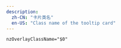 ```yaml
---
description:
  zh-CN: "卡片类名"
  en-US: "Class name of the tooltip card"
---
```


```html
nzOverlayClassName="$0"
```
